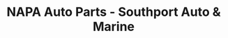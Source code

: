 ---
title: "NAPA Auto Parts - Southport Auto & Marine"
url: /southport/napa-auto-parts-southport-auto-and-marine/
shop: car parts
---